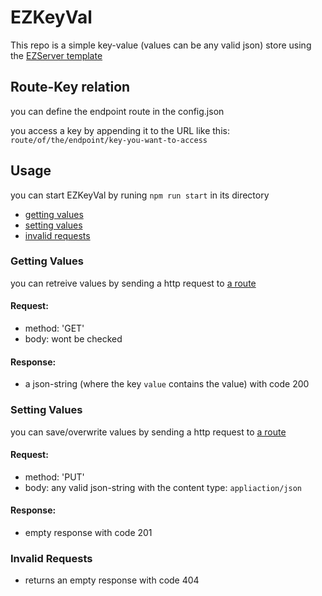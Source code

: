 # EZKeyVal

This repo is a simple key-value (values can be any valid json) store using the [EZServer template](https://github.com/peter-schweitzer/EZServer)

## Route-Key relation

you can define the endpoint route in the config.json

you access a key by appending it to the URL
like this: `route/of/the/endpoint/key-you-want-to-access`

## Usage

you can start EZKeyVal by runing
`npm run start`
in its directory

- [getting values](#getting-values)
- [setting values](#setting-values)
- [invalid requests](#invalid-requests)

### Getting Values

you can retreive values by sending a http request to [a route](#route-key-relation)

#### Request:

- method: 'GET'
- body: wont be checked

#### Response:

- a json-string (where the key `value` contains the value) with code 200

### Setting Values

you can save/overwrite values by sending a http request to [a route](#route-key-relation)

#### Request:

- method: 'PUT'
- body: any valid json-string with the content type: `appliaction/json`

#### Response:

- empty response with code 201

### Invalid Requests

- returns an empty response with code 404
